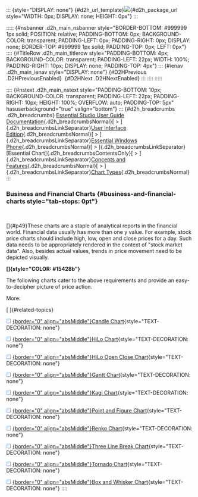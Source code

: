 ::: {style="DISPLAY: none"}
[](ms-xhelp:///?Id=d2h_url_template){#d2h_url_template}![](!package_url!){#d2h_package_url style="WIDTH: 0px; DISPLAY: none; HEIGHT: 0px"}
:::

::::: {#nsbanner .d2h_main_nsbanner style="BORDER-BOTTOM: #999999 1px solid; POSITION: relative; PADDING-BOTTOM: 0px; BACKGROUND-COLOR: transparent; PADDING-LEFT: 0px; PADDING-RIGHT: 0px; DISPLAY: none; BORDER-TOP: #999999 1px solid; PADDING-TOP: 0px; LEFT: 0px"}
:::: {#TitleRow .d2h_main_titlerow style="PADDING-BOTTOM: 4px; BACKGROUND-COLOR: transparent; PADDING-LEFT: 22px; WIDTH: 100%; PADDING-RIGHT: 10px; DISPLAY: none; PADDING-TOP: 4px"}
::: {#ienav .d2h_main_ienav style="DISPLAY: none"}
[](ms-xhelp:///?Id=4072a304-14f7-4845-8658-0ae95dbc1d77){#D2HPrevious .D2HPreviousEnabled}  [](ms-xhelp:///?Id=d3c03da4-d294-489f-863c-b7700d6446d7){#D2HNext .D2HNextEnabled}
:::
::::
:::::

:::: {#nstext .d2h_main_nstext style="PADDING-BOTTOM: 10px; BACKGROUND-COLOR: transparent; PADDING-LEFT: 22px; PADDING-RIGHT: 10px; HEIGHT: 100%; OVERFLOW: auto; PADDING-TOP: 5px" hasuserbackground="true" valign="bottom"}
::: {#d2h_breadcrumbs .d2h_breadcrumbs}
[Essential Studio User Guide Documentation](ms-xhelp:///?Id=12457748-09e3-4d74-a240-8e049cedf030){.d2h_breadcrumbsNormal}[ \> ]{.d2h_breadcrumbsLinkSeparator}[User Interface Edition](ms-xhelp:///?Id=c29296b7-531c-413b-a0ec-488ca1f7f669){.d2h_breadcrumbsNormal}[ \> ]{.d2h_breadcrumbsLinkSeparator}[Essential Windows Phone](ms-xhelp:///?Id=5ea1999c-4eff-4775-b84e-407dc825f555){.d2h_breadcrumbsNormal}[ \> ]{.d2h_breadcrumbsLinkSeparator}[Essential Chart]{.d2h_breadcrumbsContentsOnly}[ \> ]{.d2h_breadcrumbsLinkSeparator}[Concepts and Features](ms-xhelp:///?Id=080edead-2400-410b-a7ad-9155e5f1ae92){.d2h_breadcrumbsNormal}[ \> ]{.d2h_breadcrumbsLinkSeparator}[Chart Types](ms-xhelp:///?Id=c83ff45f-28ee-4de5-88c1-748012b7cd54){.d2h_breadcrumbsNormal}
:::

### Business and Financial Charts {#business-and-financial-charts style="tab-stops: 0pt"}

 

[]{#p49}These charts are a staple of analytical reports in the financial world. Financial data usually has more than one y value. For example, stock price charts should include high, low, open and close prices for a day. Such data needs to be appropriately rendered in the context of \"stock market data\". Also, besides actual values, trends in price movement need to be depicted visually.

**[]{style="COLOR: #15428b"}** 

The following charts cater to the above requirements and provide an easy-to-decipher picture of price action.

More:

[ ]{#related-topics}

[![](button.gif){border="0" align="absMiddle"}Candle Chart](ms-xhelp:///?Id=62263dc7-d7b5-408f-a4d0-47a1eb698fb9){style="TEXT-DECORATION: none"}

[![](button.gif){border="0" align="absMiddle"}HiLo Chart](ms-xhelp:///?Id=4c82be43-7fca-43e9-ae21-2bb29b94ffee){style="TEXT-DECORATION: none"}

[![](button.gif){border="0" align="absMiddle"}HiLo Open Close Chart](ms-xhelp:///?Id=98ba23bc-2f50-44d6-ae43-9df696328b39){style="TEXT-DECORATION: none"}

[![](button.gif){border="0" align="absMiddle"}Gantt Chart](ms-xhelp:///?Id=3607281b-d1ce-49a5-85c8-120428a7e1a4){style="TEXT-DECORATION: none"}

[![](button.gif){border="0" align="absMiddle"}Kagi Chart](ms-xhelp:///?Id=0274d26c-2607-4874-b047-e67d81aa51a4){style="TEXT-DECORATION: none"}

[![](button.gif){border="0" align="absMiddle"}Point and Figure Chart](ms-xhelp:///?Id=1f8ea655-0fb5-42e6-818a-5085a0f8fa1b){style="TEXT-DECORATION: none"}

[![](button.gif){border="0" align="absMiddle"}Renko Chart](ms-xhelp:///?Id=c9376db5-43d2-433c-8e02-32a8e0cc2d08){style="TEXT-DECORATION: none"}

[![](button.gif){border="0" align="absMiddle"}Three Line Break Chart](ms-xhelp:///?Id=8a9c2c9d-c026-4762-95ce-ae1a3c8d7300){style="TEXT-DECORATION: none"}

[![](button.gif){border="0" align="absMiddle"}Tornado Chart](ms-xhelp:///?Id=77f2da71-2dc8-4eb5-83af-4fe8491195eb){style="TEXT-DECORATION: none"}

[![](button.gif){border="0" align="absMiddle"}Box and Whisker Chart](ms-xhelp:///?Id=188d6219-594f-44c4-8917-56a6cfa34fef){style="TEXT-DECORATION: none"}
::::
